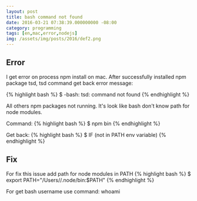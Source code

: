 ```yaml
---
layout: post
title: bash command not found 
date: 2016-03-21 07:38:39.000000000 -08:00
category: programming
tags: [en,mac,error,nodejs]
img: /assets/img/posts/2016/def2.png
---
```


## Error

I get error on process npm install on mac. After successfully installed npm package tsd, tsd command get back error message:

{% highlight bash %}
$ -bash: tsd: command not found 
{% endhighlight %}

All others npm packages not running.
It's look like bash don't know path for node modules.

Command:
{% highlight bash %}
$ npm bin
{% endhighlight %}

Get back:
{% highlight bash %}
$ IF (not in PATH env variable)
{% endhighlight %}

## Fix

For fix this issue add path for node modules in PATH
{% highlight bash %}
$ export PATH="/Users/<username>/.node/bin:$PATH"
{% endhighlight %}

For get bash username use command: whoami
